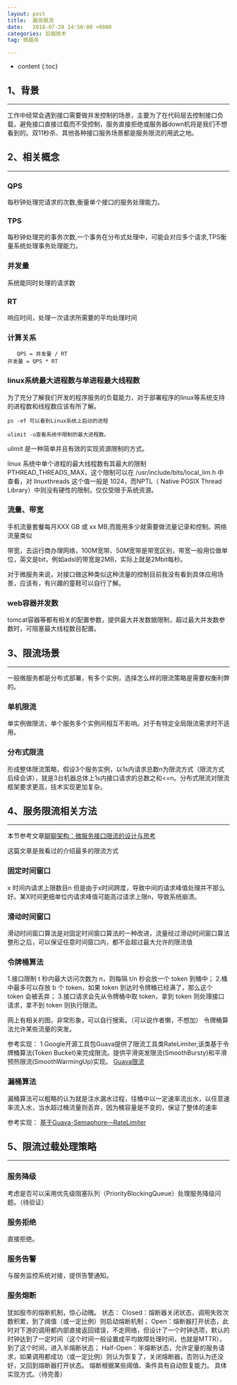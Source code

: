 ```yaml
---
layout: post
title:  服务限流
date:   2018-07-28 14:50:00 +0800
categories: 后端技术
tag: 微服务

---
```



* content
{:toc}

## 1、背景
--------


工作中经常会遇到接口需要做并发控制的场景，主要为了在代码层去控制接口负载，避免接口直接过载而不受控制，服务直接拒绝或服务器down机将是我们不想看到的。双11秒杀、其他各种接口服务场景都是服务限流的用武之地。


## 2、相关概念
--------

### QPS
每秒钟处理完请求的次数,衡量单个接口的服务处理能力。

### TPS
每秒钟处理完的事务次数,一个事务在分布式处理中，可能会对应多个请求,TPS衡量系统处理事务处理能力。

### 并发量
系统能同时处理的请求数

### RT
响应时间，处理一次请求所需要的平均处理时间

### 计算关系

```
   QPS = 并发量 / RT
并发量 = QPS * RT
```

### linux系统最大进程数与单进程最大线程数

为了充分了解我们开发的程序服务的负载能力，对于部署程序的linux等系统支持的进程数和线程数应该有所了解。


```
ps -ef 可以看到Linux系统上启动的进程
```

```
ulimit -u查看系统中限制的最大进程数。

```
ulimit 是一种简单并且有效的实现资源限制的方式。

linux 系统中单个进程的最大线程数有其最大的限制 PTHREAD_THREADS_MAX，这个限制可以在 /usr/include/bits/local_lim.h 中查看，对 linuxthreads 这个值一般是 1024，而NPTL（ Native POSIX Thread Library）中则没有硬性的限制，仅仅受限于系统资源。


### 流量、带宽
手机流量套餐每月XXX GB 或 xx MB,而能用多少就需要做流量记录和控制。网络流量类似

带宽，去运行商办理网络，100M宽带、50M宽带是带宽区别，带宽一般用位做单位，英文是bit，例如adsl的带宽是2MB，实际上就是2Mbit每秒。

对于微服务来说，对接口做这种类似这种流量的控制目前我没有看到具体应用场景，应该有，有兴趣的童鞋可以自行了解。

### web容器并发数

tomcat容器等都有相关的配置参数，提供最大并发数据限制，超过最大并发数参数时，可阻塞最大线程数目配置。


## 3、限流场景
-------

一般微服务都是分布式部署，有多个实例，选择怎么样的限流策略是需要权衡利弊的。
### 单机限流
单实例做限流，单个服务多个实例间相互不影响。对于有特定全局限流需求时不适用。

### 分布式限流
形成整体限流策略，假设3个服务实例，以1s内请求总数n为限流方式（限流方式后续会讲），就是3台机器总体上1s内接口请求的总数之和<=n。分布式限流对限流框架要求更高，技术实现更加复杂。


## 4、服务限流相关方法
-------
本节参考文章[聊聊架构：微服务接口限流的设计与思考](https://mp.weixin.qq.com/s/EwnlULiu6-lMxyMeIjySNg)

这篇文章是我看过的介绍最多的限流方式

### 固定时间窗口
x 时间内请求上限数目n
但是由于x时间跨度，导致中间的请求峰值处理并不那么好。某X时间更细单位内请求峰值可能高过请求上限n，导致系统崩溃。

### 滑动时间窗口
滑动时间窗口算法是对固定时间窗口算法的一种改进，流量经过滑动时间窗口算法整形之后，可以保证任意时间窗口内，都不会超过最大允许的限流值

### 令牌桶算法

1.接口限制 t 秒内最大访问次数为 n，则每隔 t/n 秒会放一个 token 到桶中；
2.桶中最多可以存放 b 个 token，如果 token 到达时令牌桶已经满了，那么这个 token 会被丢弃；
3.接口请求会先从令牌桶中取 token，拿到 token 则处理接口请求，拿不到 token 则执行限流。

网上有相关的图，非常形象，可以自行搜索。（可以说作者懒，不想加）
令牌桶算法允许某些流量的突发。

参考实现：
1.Google开源工具包Guava提供了限流工具类RateLimiter,该类基于令牌桶算法(Token Bucket)来完成限流。提供平滑突发限流(SmoothBursty)和平滑预热限流(SmoothWarmingUp)实现。
[Guava限流](https://www.cnblogs.com/haoxinyue/p/6792309.html)


### 漏桶算法

漏桶算法可以粗略的认为就是注水漏水过程，往桶中以一定速率流出水，以任意速率流入水，当水超过桶流量则丢弃，因为桶容量是不变的，保证了整体的速率

参考实现：
[基于Guava-Semaphore—RateLimiter](https://blog.csdn.net/mengxpfighting/article/details/)


## 5、限流过载处理策略
------
### 服务降级
考虑是否可以采用优先级阻塞队列（PriorityBlockingQueue）处理服务降级问题。（待验证）

### 服务拒绝
直接拒绝。

### 服务告警
与服务监控系统对接，提供告警通知。

### 服务熔断
犹如股市的熔断机制，惊心动魄。
状态：
Closed：熔断器关闭状态，调用失败次数积累，到了阈值（或一定比例）则启动熔断机制；
Open：熔断器打开状态，此时对下游的调用都内部直接返回错误，不走网络，但设计了一个时钟选项，默认的时钟达到了一定时间（这个时间一般设置成平均故障处理时间，也就是MTTR），到了这个时间，进入半熔断状态；
Half-Open：半熔断状态，允许定量的服务请求，如果调用都成功（或一定比例）则认为恢复了，关闭熔断器，否则认为还没好，又回到熔断器打开状态。
熔断根据某些阈值、条件具有自动恢复能力。
具体实现方式。（待完善）

